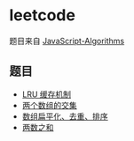 # leetcode 

题目来自 [JavaScript-Algorithms](https://github.com/sisterAn/JavaScript-Algorithms)

## 题目
* [LRU 缓存机制](./LRU.js)
* [两个数组的交集](./arr-sameItem.js)
* [数组扁平化、去重、排序](./arr-flat-uni-sort.js)
* [两数之和](./arr-sum.js)